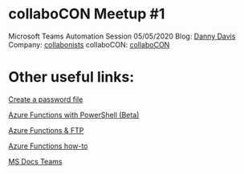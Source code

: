 # collaboCON Meetup #1
Microsoft Teams Automation Session 05/05/2020
Blog: [Danny Davis](https://www.sprocks.io)
Company: [collabonists](https://www.collabonists.io)
collaboCON: [collaboCON](https://www.collabocon.io)


# Other useful links:
[Create a password file](https://www.danny-davis.com/blog//2019/01/powershell-create-password-file.html)

[Azure Functions with PowerShell (Beta)](https://www.danny-davis.com/blog//2018/11/azure-functions-with-powershell.html)

[Azure Functions & FTP](https://www.danny-davis.com/blog//2018/11/azure-functions-ftp-and-powershell.html)

[Azure Functions how-to](https://www.danny-davis.com/blog//2019/01/azure-functions-powershell-and-how-to.html)

[MS Docs Teams](https://docs.microsoft.com/en-us/powershell/module/teams/?view=teams-ps)